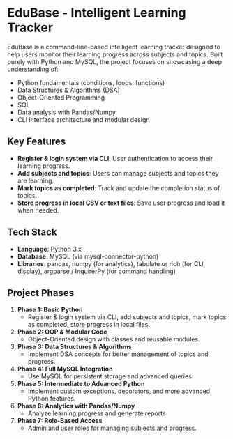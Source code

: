 # EduBase - Intelligent Learning Tracker

EduBase is a command-line-based intelligent learning tracker designed to help users monitor their learning progress across subjects and topics. Built purely with Python and MySQL, the project focuses on showcasing a deep understanding of:

- Python fundamentals (conditions, loops, functions)
- Data Structures & Algorithms (DSA)
- Object-Oriented Programming
- SQL 
- Data analysis with Pandas/Numpy 
- CLI interface architecture and modular design

## Key Features
- **Register & login system via CLI**: User authentication to access their learning progress.
- **Add subjects and topics**: Users can manage subjects and topics they are learning.
- **Mark topics as completed**: Track and update the completion status of topics.
- **Store progress in local CSV or text files**: Save user progress and load it when needed.

## Tech Stack
- **Language**: Python 3.x
- **Database**: MySQL (via mysql-connector-python)
- **Libraries**: pandas, numpy (for analytics), tabulate or rich (for CLI display), argparse / InquirerPy (for command handling)

## Project Phases
1. **Phase 1: Basic Python**
   - Register & login system via CLI, add subjects and topics, mark topics as completed, store progress in local files.
2. **Phase 2: OOP & Modular Code**
   - Object-Oriented design with classes and reusable modules.
3. **Phase 3: Data Structures & Algorithms**
   - Implement DSA concepts for better management of topics and progress.
4. **Phase 4: Full MySQL Integration**
   - Use MySQL for persistent storage and advanced queries.
5. **Phase 5: Intermediate to Advanced Python**
   - Implement custom exceptions, decorators, and more advanced Python features.
6. **Phase 6: Analytics with Pandas/Numpy**
   - Analyze learning progress and generate reports.
7. **Phase 7: Role-Based Access**
   - Admin and user roles for managing subjects and progress.


